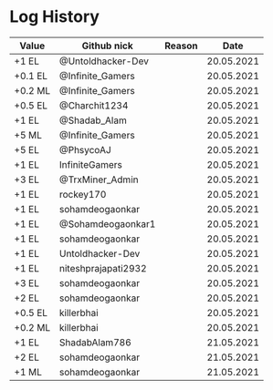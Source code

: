 # Log History

Value | Github nick | Reason | Date
------------ | ------------- | ------------- | -------------
+1 EL | @Untoldhacker-Dev | | 20.05.2021
+0.1 EL | @Infinite_Gamers | | 20.05.2021
+0.2 ML | @Infinite_Gamers | | 20.05.2021
+0.5 EL | @Charchit1234 | | 20.05.2021
+1 EL | @Shadab_Alam | | 20.05.2021
+5 ML | @Infinite_Gamers | | 20.05.2021
+5 EL | @PhsycoAJ | | 20.05.2021
+1 EL | InfiniteGamers | | 20.05.2021
+3 EL | @TrxMiner_Admin | | 20.05.2021
+1 EL | rockey170 | | 20.05.2021
+1 EL | sohamdeogaonkar | | 20.05.2021
+1 EL | @Sohamdeogaonkar1 | | 20.05.2021
+1 EL | sohamdeogaonkar | | 20.05.2021
+1 EL | Untoldhacker-Dev | | 20.05.2021
+1 EL | niteshprajapati2932 | | 20.05.2021
+3 EL | sohamdeogaonkar | | 20.05.2021
+2 EL | sohamdeogaonkar | |  20.05.2021
+0.5 EL | killerbhai | |  20.05.2021
+0.2 ML | killerbhai | |  20.05.2021
+1 EL | ShadabAlam786 | | 21.05.2021
+2 EL | sohamdeogaonkar | | 21.05.2021
+1 ML | sohamdeogaonkar | | 21.05.2021
